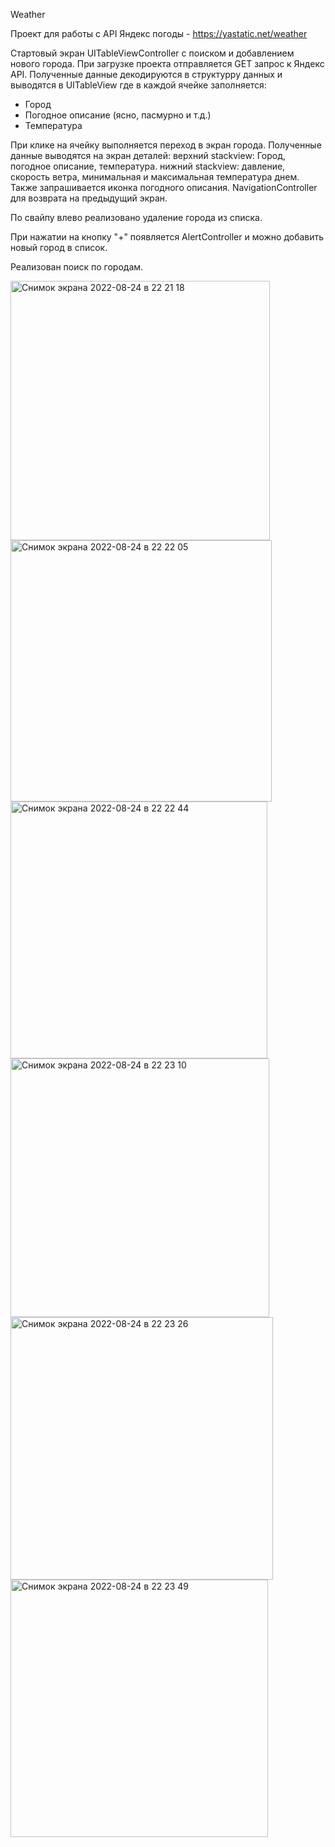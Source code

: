 Weather

Проект для работы с API Яндекс погоды - https://yastatic.net/weather

Стартовый экран UITableViewController с поиском и добавлением нового города.
При загрузке проекта отправляется GET запрос к Яндекс API. Полученные данные декодируются в структурру данных и выводятся в UITableView где в каждой 
ячейке заполняется:
- Город
- Погодное описание (ясно, пасмурно и т.д.)
- Температура

При клике на ячейку выполняется переход в экран города. Полученные данные выводятся на экран деталей:
верхний stackview: Город, погодное описание, температура.
нижний stackview: давление, скорость ветра, минимальная и максимальная температура днем.
Также запрашивается иконка погодного описания. 
NavigationController для возврата на предыдущий экран.

По свайпу влево реализовано удаление города из списка.

При нажатии на кнопку "+" появляется AlertController и можно добавить новый город в список.

Реализован поиск по городам.

<img width="415" alt="Снимок экрана 2022-08-24 в 22 21 18" src="https://user-images.githubusercontent.com/98170830/186505504-f93cb3f9-028a-46c7-a306-057f59089a77.png">
<img width="418" alt="Снимок экрана 2022-08-24 в 22 22 05" src="https://user-images.githubusercontent.com/98170830/186505549-fe15abc9-024f-4f62-aaae-0f952a4271de.png">
<img width="411" alt="Снимок экрана 2022-08-24 в 22 22 44" src="https://user-images.githubusercontent.com/98170830/186505582-f2bd9e2e-d33c-44f8-afba-ecd48a9f5686.png">
<img width="414" alt="Снимок экрана 2022-08-24 в 22 23 10" src="https://user-images.githubusercontent.com/98170830/186505606-9a847691-2b03-4ba1-a612-c6cf281887af.png">
<img width="420" alt="Снимок экрана 2022-08-24 в 22 23 26" src="https://user-images.githubusercontent.com/98170830/186505636-7715f4ed-a9d2-477d-ac3a-7c014948a347.png">
<img width="412" alt="Снимок экрана 2022-08-24 в 22 23 49" src="https://user-images.githubusercontent.com/98170830/186505648-407d625b-f184-4617-bffb-e49236fc51f3.png">
